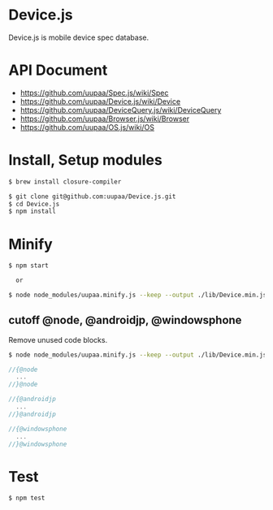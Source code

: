 Device.js
=========

Device.js is mobile device spec database.

# API Document

- https://github.com/uupaa/Spec.js/wiki/Spec
- https://github.com/uupaa/Device.js/wiki/Device
- https://github.com/uupaa/DeviceQuery.js/wiki/DeviceQuery
- https://github.com/uupaa/Browser.js/wiki/Browser
- https://github.com/uupaa/OS.js/wiki/OS

# Install, Setup modules

```sh
$ brew install closure-compiler

$ git clone git@github.com:uupaa/Device.js.git
$ cd Device.js
$ npm install
```

# Minify

```sh
$ npm start

  or

$ node node_modules/uupaa.minify.js --keep --output ./lib/Device.min.js ./lib/Device.js
```

## cutoff @node, @androidjp, @windowsphone
Remove unused code blocks.

```sh
$ node node_modules/uupaa.minify.js --keep --output ./lib/Device.min.js ./lib/Device.js @node @androidjp @windowsphone
```

```js
//{@node
  ...
//}@node

//{@androidjp
  ...
//}@androidjp

//{@windowsphone
  ...
//}@windowsphone
```

# Test

```sh
$ npm test
```

